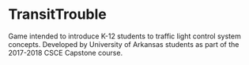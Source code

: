 # TransitTrouble
Game intended to introduce K-12 students to traffic light control system concepts. Developed by University of Arkansas students as part of the 2017-2018 CSCE Capstone course.
